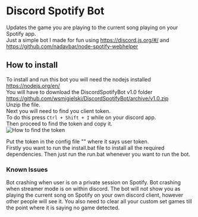 # Discord Spotify Bot
Updates the game you are playing to the current song playing on your Spotify app.  
Just a simple bot I made for fun using https://discord.js.org/#/ and https://github.com/nadavbar/node-spotify-webhelper
## How to install
To install and run this bot you will need the nodejs installed https://nodejs.org/en/  
You will have to download the DiscordSpotifyBot v1.0 folder https://github.com/wsmigielski/DiscordSpotifyBot/archive/v1.0.zip  
Unzip the file.  
Next you will need to find you client token.  
To do this press `Ctrl + Shift + I` while on your discord app.  
Then proceed to find the token and copy it.  
![How to find the token](https://cloud.githubusercontent.com/assets/9850907/23435366/401bf38e-fdff-11e6-872c-127119a2a3d1.png)  
<!-- ![To see where to put the token click here](https://cloud.githubusercontent.com/assets/9850907/23435333/2cab26f8-fdff-11e6-91d1-c0eac5b1d25d.png)    -->
Put the token in the config file "" where it says user token.  
Firstly you want to run the install.bat file to install all the required dependencies.
Then just run the run.bat whenever you want to run the bot.
<!-- Save the file and `shift right-click` where the bot.js file is and click on open command window here.
Type `npm install` and enter to install the required dependencies.
Then just type `node bot.js` and press enter in the console. -->

### Known Issues
Bot crashing when user is on a private session on Spotify.
Bot crashing when streamer mode is on within discord.
The bot will not show you as playing the current song on Spotify on your own discord client, however other people will see it. You also need to clear all your custom set games till the point where it is saying no game detected.
